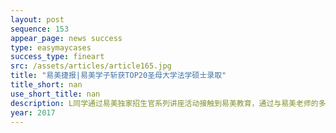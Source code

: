 ```yaml
---
layout: post
sequence: 153
appear_page: news success
type: easymaycases
success_type: fineart
src: /assets/articles/article165.jpg
title: "易美捷报|易美学子斩获TOP20圣母大学法学硕士录取"
title_short: nan
use_short_title: nan
description: L同学通过易美独家招生官系列讲座活动接触到易美教育，通过与易美老师的多次沟通，最终加入易美圆梦名校VIP计划，与易美携手完成申请季。为了坚持他“守护公平与正义的理想”--学习法律，L同学决定研究生继续申请法学硕士。易美团队老师也根据L同学的切身情况匹配了前圣路易斯华盛顿大学法学院副院长，前范德堡大学招生办主任，并有着18年招生办经验的斯皮维先生作为申请智囊团当中的一员。
year: 2017
---
```


